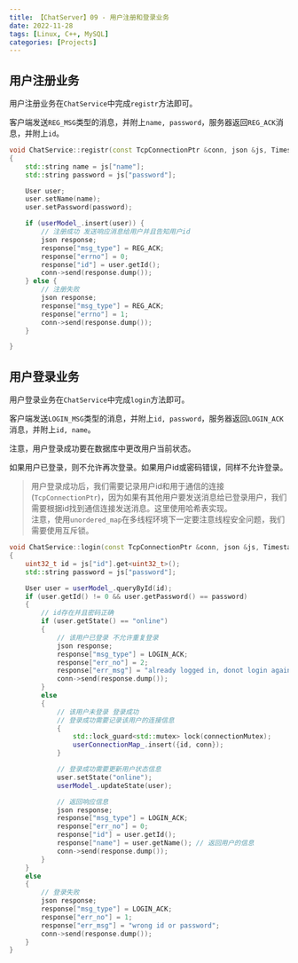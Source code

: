 ```yaml
---
title: 【ChatServer】09 - 用户注册和登录业务
date: 2022-11-28
tags: [Linux, C++, MySQL]
categories: [Projects]
---
```




## 用户注册业务

用户注册业务在`ChatService`中完成`registr`方法即可。

客户端发送`REG_MSG`类型的消息，并附上`name, password`，服务器返回`REG_ACK`消息，并附上`id`。

```cpp
void ChatService::registr(const TcpConnectionPtr &conn, json &js, Timestamp time)
{
    std::string name = js["name"];
    std::string password = js["password"];

    User user;
    user.setName(name);
    user.setPassword(password);

    if (userModel_.insert(user)) {
        // 注册成功 发送响应消息给用户并且告知用户id
        json response;
        response["msg_type"] = REG_ACK;
        response["errno"] = 0;
        response["id"] = user.getId();
        conn->send(response.dump());
    } else {
        // 注册失败
        json response;
        response["msg_type"] = REG_ACK;
        response["errno"] = 1;
        conn->send(response.dump());
    }

}
```


## 用户登录业务

用户登录业务在`ChatService`中完成`login`方法即可。

客户端发送`LOGIN_MSG`类型的消息，并附上`id, password`，服务器返回`LOGIN_ACK`消息，并附上`id, name`。

注意，用户登录成功要在数据库中更改用户当前状态。

如果用户已登录，则不允许再次登录。如果用户id或密码错误，同样不允许登录。

> 用户登录成功后，我们需要记录用户id和用于通信的连接(`TcpConnectionPtr`)，因为如果有其他用户要发送消息给已登录用户，我们需要根据id找到通信连接发送消息。这里使用哈希表实现。  
> 注意，使用`unordered_map`在多线程环境下一定要注意线程安全问题，我们需要使用互斥锁。

```cpp
void ChatService::login(const TcpConnectionPtr &conn, json &js, Timestamp time)
{
    uint32_t id = js["id"].get<uint32_t>();
    std::string password = js["password"];

    User user = userModel_.queryById(id);
    if (user.getId() != 0 && user.getPassword() == password)
    {
        // id存在并且密码正确
        if (user.getState() == "online")
        {
            // 该用户已登录 不允许重复登录
            json response;
            response["msg_type"] = LOGIN_ACK;
            response["err_no"] = 2;
            response["err_msg"] = "already logged in, donot login again";
            conn->send(response.dump());
        }
        else
        {
            // 该用户未登录 登录成功
            // 登录成功需要记录该用户的连接信息
            {
                std::lock_guard<std::mutex> lock(connectionMutex);
                userConnectionMap_.insert({id, conn});
            }

            // 登录成功需要更新用户状态信息
            user.setState("online");
            userModel_.updateState(user);

            // 返回响应信息
            json response;
            response["msg_type"] = LOGIN_ACK;
            response["err_no"] = 0;
            response["id"] = user.getId();
            response["name"] = user.getName(); // 返回用户的信息
            conn->send(response.dump());
        }
    }
    else
    {
        // 登录失败
        json response;
        response["msg_type"] = LOGIN_ACK;
        response["err_no"] = 1;
        response["err_msg"] = "wrong id or password";
        conn->send(response.dump());
    }
}
```